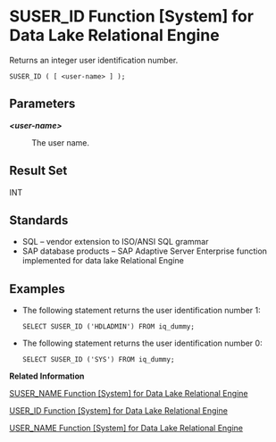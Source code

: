 <!-- loioa5892d8e84f21015ad62d1b43e0bae2e -->

# SUSER\_ID Function \[System\] for Data Lake Relational Engine

Returns an integer user identification number.



```
SUSER_ID ( [ <user-name> ] );
```



<a name="loioa5892d8e84f21015ad62d1b43e0bae2e__iq_refbb_1179"/>

## Parameters


<dl>
<dt><b>

*<user-name\>*

</b></dt>
<dd>

The user name.



</dd>
</dl>



## Result Set

INT



<a name="loioa5892d8e84f21015ad62d1b43e0bae2e__iq_refbb_1182"/>

## Standards

-   SQL – vendor extension to ISO/ANSI SQL grammar
-   SAP database products – SAP Adaptive Server Enterprise function implemented for data lake Relational Engine



<a name="loioa5892d8e84f21015ad62d1b43e0bae2e__iq_refbb_1181"/>

## Examples

-   The following statement returns the user identification number 1:

    ```
    SELECT SUSER_ID ('HDLADMIN') FROM iq_dummy;
    ```

-   The following statement returns the user identification number 0:

    ```
    SELECT SUSER_ID ('SYS') FROM iq_dummy;
    ```


**Related Information**  


[SUSER\_NAME Function \[System\] for Data Lake Relational Engine](suser-name-function-system-for-data-lake-relational-engine-a589ad8.md "Returns the user name.")

[USER\_ID Function \[System\] for Data Lake Relational Engine](user-id-function-system-for-data-lake-relational-engine-a58d3ba.md "Returns an integer user identification number.")

[USER\_NAME Function \[System\] for Data Lake Relational Engine](user-name-function-system-for-data-lake-relational-engine-a58dbf3.md "Returns the user name.")

